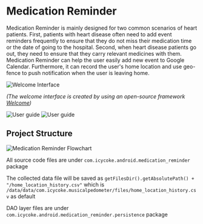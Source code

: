 # Medication Reminder
Medication Reminder is mainly designed for two common scenarios of heart patients. First, patients with heart disease often need to add event reminders frequently to ensure that they do not miss their medication time or the date of going to the hospital. Second, when heart disease patients go out, they need to ensure that they carry relevant medicines with them. Medication Reminder can help the user easily add new event to Google Calendar. Furthermore, it can record the user's home location and use geo-fence to push notification when the user is leaving home.

![Welcome Interface](https://github.com/icycoke/img-repo/blob/main/medication-reminder/welcome.png)

*(The welcome interface is created by using an open-source framework [Welcome](https://github.com/icycoke/welcome-android))*

![User guide](https://github.com/icycoke/img-repo/blob/main/medication-reminder/guide1.png)
![User guide](https://github.com/icycoke/img-repo/blob/main/medication-reminder/guide2.png)

## Project Structure
![Medication Reminder Flowchart](https://github.com/icycoke/img-repo/blob/main/medication-reminder/medication_reminder_flowchart.png)

All source code files are under `com.icycoke.android.medication_reminder` package

The collected data file will be saved as `getFilesDir().getAbsolutePath() + "/home_location_history.csv"` which is `/data/data/com.icycoke.musicalpedometer/files/home_location_history.csv` as default

DAO layer files are under `com.icycoke.android.medication_reminder.persistence` package
